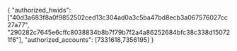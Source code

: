 {
  "authorized_hwids": ["40d3a683f8a0f9852502ced13c304ad0a3c5ba47bd8ecb3a067576027cc27a77",
  "290282c7645e6cffc8038834b8b7f79b7f2a4a86252684bfc38c338d150721f6"],
  "authorized_accounts": [7331618,7356195]
}
